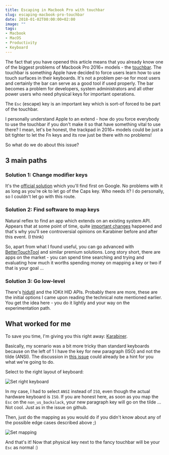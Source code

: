 ```yaml
---
title: Escaping in Macbook Pro with touchbar
slug: escaping-macbook-pro-touchbar
date: 2018-01-02T00:00:00+02:00
image: ""
tags:
- Macbook
- MacOS
- Productivity
- Keyboard
---
```


The fact that you have opened this article means that you already know one of the biggest problems of Macbook Pro 2016+ models - the [touchbar](https://developer.apple.com/macos/touch-bar/). The touchbar is something Apple have decided to force users learn how to use touch surfaces in their keyboards. It's not a problem per-se for most users and certainly the bar can serve as a good tool if used properly. The bar becomes a problem for developers, system administrators and all other power users who need physical keys for important operations.

The `Esc` (escape) key is an important key which is sort-of forced to be part of the touchbar.

I personally understand Apple to an extend - how do you force everybody to use the touchbar if you don't make it so that have something vital to use there? I mean, let's be honest, the trackpad in 2016+ models could be just a bit tighter to let the Fn keys and its row just be there with no problems!

So what do we do about this issue?

## 3 main paths

### Solution 1: Change modifier keys

It's the [official solution](https://support.apple.com/kb/PH25240?locale=en_IE) which you'll find first on Google. No problems with it as long as you're ok to let go of the Caps key. Who needs it? I do personally, so I couldn't let go with this route.

### Solution 2: Find software to map keys

Natural reflex to find an app which extends on an existing system API. Appears that at some point of time, quite [important changes](https://developer.apple.com/library/content/technotes/tn2450/_index.html#//apple_ref/doc/uid/DTS40017618-CH1-KEY_TABLE_USAGES) happened and that's why you'll see controversial opinions on Karabiner before and after this event. (I think)

So, apart from what I found useful, you can go advanced with [BetterTouchTool](https://www.boastr.net/) and similar premium solutions.
Long story short, there are apps on the market - you can spend time searching and trying and evaluating how much it worths spending money on mapping a key or two if that is your goal ...

### Solution 3: Go low-level

There's [hidutil](http://www.manpagez.com/man/1/hidutil/) and the IOKit HID APIs. Probably there are more, these are the initial options I came upon reading the technical note mentioned earlier. You get the idea here - you do it lightly and your way on the experimentation path.

## What worked for me

To save you time, I'm giving you this right away: [Karabiner](https://pqrs.org/osx/karabiner/).

Basically, my scenario was a bit more tricky than standard keyboards because on the left of 1 I have the key for new paragraph (ISO) and not the tilde (ANSI). The discussion in [this issue](https://github.com/tekezo/Karabiner-Elements/issues/931) could already be a hint for you what we're going to do.

Select to the right layout of keyboard:

![Set right keyboard](/images/macos-escape-set-keyboard.png)

In my case, I had to select `ANSI` instead of `ISO`, even though the actual hardware keyboard is `ISO`. If you are honest here, as soon as you map the `Esc` on the `non_us_backslack`, your new paragraph key will go on the tilde ... Not cool. Just as in the issue on github.

Then, just do the mapping as you would do if you didn't know about any of the possible edge cases described above ;)

![Set mapping](/images/macos-escape-set-mapping.png)

And that's it! Now that physical key next to the fancy touchbar will be your `Esc` as normal :)
